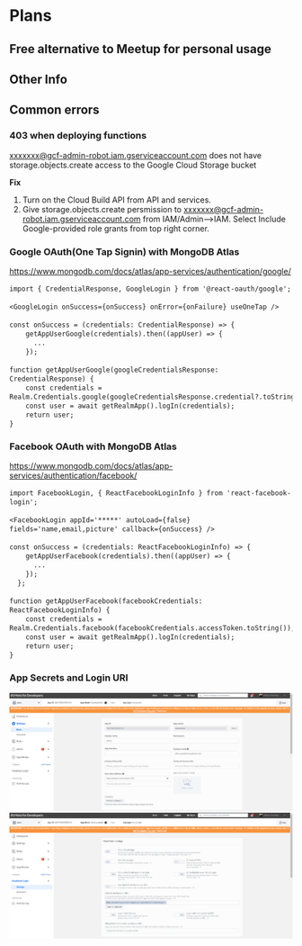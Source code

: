 # Plans
## Free alternative to Meetup for personal usage

## Other Info

## Common errors
### 403 when deploying functions
xxxxxxx@gcf-admin-robot.iam.gserviceaccount.com does not have storage.objects.create access to the Google Cloud Storage bucket

**Fix**
1. Turn on the Cloud Build API from API and services.
2. Give storage.objects.create persmission to xxxxxxx@gcf-admin-robot.iam.gserviceaccount.com from IAM/Admin-->IAM.
Select Include Google-provided role grants from top right corner.


### Google OAuth(One Tap Signin) with MongoDB Atlas
https://www.mongodb.com/docs/atlas/app-services/authentication/google/
```
import { CredentialResponse, GoogleLogin } from '@react-oauth/google';

<GoogleLogin onSuccess={onSuccess} onError={onFailure} useOneTap />

const onSuccess = (credentials: CredentialResponse) => {
    getAppUserGoogle(credentials).then((appUser) => {
      ...
    });
	
function getAppUserGoogle(googleCredentialsResponse: CredentialResponse) {
	const credentials = Realm.Credentials.google(googleCredentialsResponse.credential?.toString());
	const user = await getRealmApp().logIn(credentials);
    return user;
}
```

### Facebook OAuth with MongoDB Atlas
https://www.mongodb.com/docs/atlas/app-services/authentication/facebook/
```
import FacebookLogin, { ReactFacebookLoginInfo } from 'react-facebook-login';

<FacebookLogin appId='*****' autoLoad={false} fields='name,email,picture' callback={onSuccess} />

const onSuccess = (credentials: ReactFacebookLoginInfo) => {
    getAppUserFacebook(credentials).then((appUser) => {
      ...
    });
  };
	
function getAppUserFacebook(facebookCredentials: ReactFacebookLoginInfo) {
	const credentials = Realm.Credentials.facebook(facebookCredentials.accessToken.toString());
	const user = await getRealmApp().logIn(credentials);
	return user;
}
```

### App Secrets and Login URI
![](screenshots/fb_app_secrets.PNG)
![](screenshots/fb_redirect_uri.PNG)